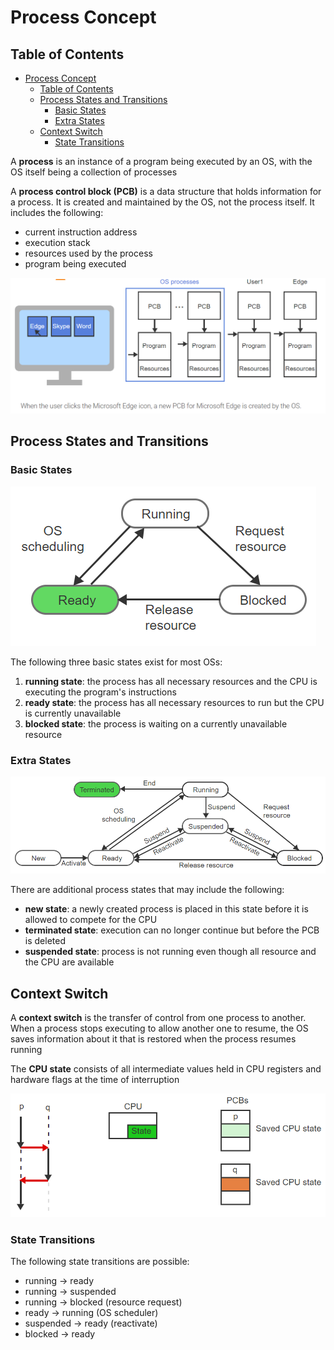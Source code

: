 # Process Concept

## Table of Contents

- [Process Concept](#process-concept)
  - [Table of Contents](#table-of-contents)
  - [Process States and Transitions](#process-states-and-transitions)
    - [Basic States](#basic-states)
    - [Extra States](#extra-states)
  - [Context Switch](#context-switch)
    - [State Transitions](#state-transitions)

A **process** is an instance of a program being executed by an OS, with the OS itself being a collection of processes

A **process control block (PCB)** is a data structure that holds information for a process. It is created and maintained by the OS, not the process itself. It includes the following:

- current instruction address
- execution stack
- resources used by the process
- program being executed

![pcb](https://github.com/Liam-Brew/CS-492/blob/master/Notes/assets/ptr/pcb.PNG)

## Process States and Transitions

### Basic States

![basic_states](https://github.com/Liam-Brew/CS-492/blob/master/Notes/assets/ptr/basic_states.PNG)

The following three basic states exist for most OSs:

1. **running state**: the process has all necessary resources and the CPU is executing the program's instructions
2. **ready state**: the process has all necessary resources to run but the CPU is currently unavailable
3. **blocked state**: the process is waiting on a currently unavailable resource

### Extra States

![other_states](https://github.com/Liam-Brew/CS-492/blob/master/Notes/assets/ptr/other_states.PNG)

There are additional process states that may include the following:

- **new state**: a newly created process is placed in this state before it is allowed to compete for the CPU
- **terminated state**: execution can no longer continue but before the PCB is deleted
- **suspended state**: process is not running even though all resource and the CPU are available

## Context Switch

A **context switch** is the transfer of control from one process to another. When a process stops executing to allow another one to resume, the OS saves information about it that is restored when the process resumes running

The **CPU state** consists of all intermediate values held in CPU registers and hardware flags at the time of interruption

![context_switch](https://github.com/Liam-Brew/CS-492/blob/master/Notes/assets/ptr/context_switch.PNG)

### State Transitions

The following state transitions are possible:

- running -> ready
- running -> suspended
- running -> blocked (resource request)
- ready -> running (OS scheduler)
- suspended -> ready (reactivate)
- blocked -> ready

